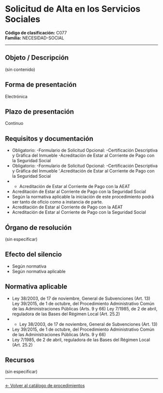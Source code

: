 # Solicitud de Alta en los Servicios Sociales

**Código de clasificación:** C077  
**Familia:** NECESIDAD-SOCIAL

---

## Objeto / Descripción

(sin contenido)

## Forma de presentación

Electrónica

## Plazo de presentación

Continuo

## Requisitos y documentación

- Obligatorio:
-Formulario de Solicitud
Opcional:
-Certificación Descriptiva y Gráfica del Inmueble
-Acreditación de Estar al Corriente de Pago con la Seguridad Social
- Obligatorio:
-Formulario de Solicitud
Opcional:
-Certificación Descriptiva y Gráfica del Inmueble
‘.Acreditación de Estar al Corriente de Pago con la Seguridad Social
- - Acreditación de Estar al Corriente de Pago con la AEAT
-  Acreditación de Estar al Corriente de Pago con la Seguridad Social
- Según la normativa aplicable la iniciación de este procedimiento podrá ser tanto de oficio como a instancia de parte.
- Acreditación de Estar al Corriente de Pago con la AEAT
- Acreditación de Estar al Corriente de Pago con la Seguridad Social

## Órgano de resolución

(sin especificar)

## Efecto del silencio

- Según normativa
- Según normativa aplicable

## Normativa aplicable

- Ley 38/2003, de 17 de noviembre, General de Subvenciones (Art. 13)
Ley 39/2015, de 1 de octubre, del Procedimiento Administrativo Común de las Administraciones Públicas (Arts. 9 y 66)
Ley 7/1985, de 2 de abril, reguladora de las Bases del Régimen Local (Art. 25.2)
- - Ley 38/2003, de 17 de noviembre, General de Subvenciones (Art. 13)
- Ley 39/2015, de 1 de octubre, del Procedimiento Administrativo Común de las Administraciones Públicas (Arts. 9 y 66)
- Ley 7/1985, de 2 de abril, reguladora de las Bases del Régimen Local (Art. 25.2)

## Recursos

(sin especificar)

---

[← Volver al catálogo de procedimientos](../procedimientos.md)
